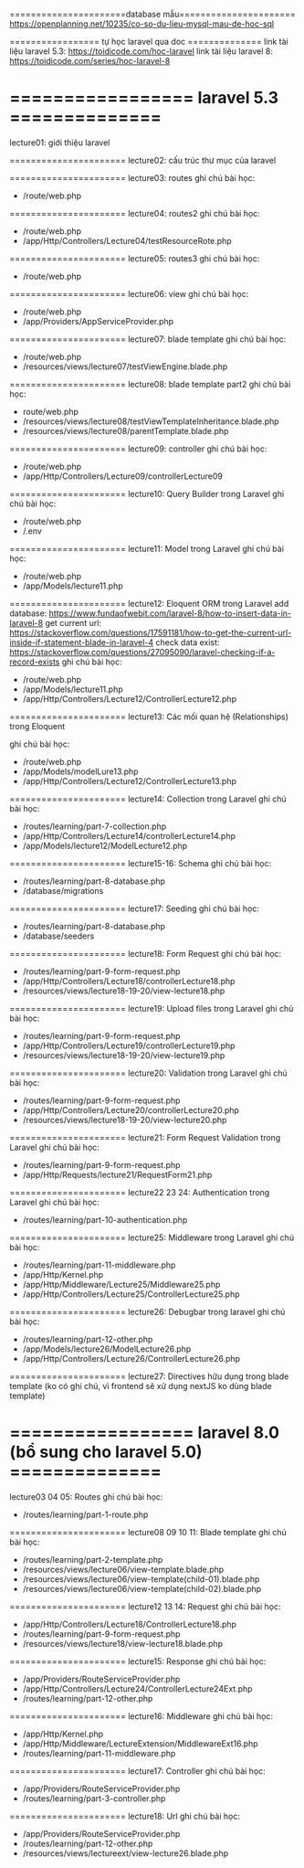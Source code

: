 ======================database mẫu======================
https://openplanning.net/10235/co-so-du-lieu-mysql-mau-de-hoc-sql

================= tự học laravel qua doc ==============
link tài liệu laravel 5.3: https://toidicode.com/hoc-laravel
link tài liệu laravel 8: https://toidicode.com/series/hoc-laravel-8


================= laravel 5.3 ==============
======================
lecture01: giới thiệu laravel

======================
lecture02: cấu trúc thư mục của laravel

======================
lecture03: routes 
ghi chú bài học:
- /route/web.php

======================
lecture04: routes2 
ghi chú bài học:
- /route/web.php
- /app/Http/Controllers/Lecture04/testResourceRote.php

======================
lecture05: routes3
ghi chú bài học:
- /route/web.php

======================
lecture06: view
ghi chú bài học:
- /route/web.php
- /app/Providers/AppServiceProvider.php

======================
lecture07: blade template
ghi chú bài học:
- /route/web.php
- /resources/views/lecture07/testViewEngine.blade.php

======================
lecture08: blade template part2
ghi chú bài học:
- route/web.php
- /resources/views/lecture08/testViewTemplateInheritance.blade.php
- /resources/views/lecture08/parentTemplate.blade.php

======================
lecture09: controller
ghi chú bài học:
- /route/web.php
- /app/Http/Controllers/Lecture09/controllerLecture09

======================
lecture10: Query Builder trong Laravel
ghi chú bài học:
- /route/web.php
- /.env

======================
lecture11: Model trong Laravel
ghi chú bài học:
- /route/web.php
- /app/Models/lecture11.php

======================
lecture12: Eloquent ORM trong Laravel
add database: https://www.fundaofwebit.com/laravel-8/how-to-insert-data-in-laravel-8
get current url: https://stackoverflow.com/questions/17591181/how-to-get-the-current-url-inside-if-statement-blade-in-laravel-4
check data exist: https://stackoverflow.com/questions/27095090/laravel-checking-if-a-record-exists
ghi chú bài học:
- /route/web.php
- /app/Models/lecture11.php
- /app/Http/Controllers/Lecture12/ControllerLecture12.php

======================
lecture13: Các mối quan hệ (Relationships) trong Eloquent

ghi chú bài học:
- /route/web.php
- /app/Models/modelLure13.php
- /app/Http/Controllers/Lecture12/ControllerLecture13.php

======================
lecture14: Collection trong Laravel
ghi chú bài học:
- /routes/learning/part-7-collection.php
- /app/Http/Controllers/Lecture14/controllerLecture14.php
- /app/Models/lecture12/ModelLecture12.php

======================
lecture15-16: Schema
ghi chú bài học:
- /routes/learning/part-8-database.php
- /database/migrations

======================
lecture17: Seeding
ghi chú bài học:
- /routes/learning/part-8-database.php
- /database/seeders

======================
lecture18: Form Request
ghi chú bài học:
- /routes/learning/part-9-form-request.php
- /app/Http/Controllers/Lecture18/controllerLecture18.php
- /resources/views/lecture18-19-20/view-lecture18.php

======================
lecture19: Upload files trong Laravel
ghi chú bài học:
- /routes/learning/part-9-form-request.php
- /app/Http/Controllers/Lecture19/controllerLecture19.php
- /resources/views/lecture18-19-20/view-lecture19.php

======================
lecture20: Validation trong Laravel
ghi chú bài học:
- /routes/learning/part-9-form-request.php
- /app/Http/Controllers/Lecture20/controllerLecture20.php
- /resources/views/lecture18-19-20/view-lecture20.php

======================
lecture21: Form Request Validation trong Laravel
ghi chú bài học:
- /routes/learning/part-9-form-request.php
- /app/Http/Requests/lecture21/RequestForm21.php

======================
lecture22 23 24: Authentication trong Laravel
ghi chú bài học:
- /routes/learning/part-10-authentication.php

======================
lecture25: Middleware trong Laravel
ghi chú bài học:
- /routes/learning/part-11-middleware.php
- /app/Http/Kernel.php
- /app/Http/Middleware/Lecture25/Middleware25.php
- /app/Http/Controllers/Lecture25/ControllerLecture25.php

======================
lecture26: Debugbar trong laravel
ghi chú bài học:
- /routes/learning/part-12-other.php
- /app/Models/lecture26/ModelLecture26.php
- /app/Http/Controllers/Lecture26/ControllerLecture26.php

======================
lecture27: Directives hữu dụng trong blade template
(ko có ghi chú, vì frontend sẽ xử dụng nextJS ko dùng blade template)



================= laravel 8.0 (bổ sung cho laravel 5.0) ==============
======================
lecture03 04 05: Routes 
ghi chú bài học:
- /routes/learning/part-1-route.php

======================
lecture08 09 10 11: Blade template
ghi chú bài học:
- /routes/learning/part-2-template.php
- /resources/views/lecture06/view-template.blade.php
- /resources/views/lecture06/view-template(child-01).blade.php
- /resources/views/lecture06/view-template(child-02).blade.php

======================
lecture12 13 14: Request
ghi chú bài học:
- /app/Http/Controllers/Lecture18/ControllerLecture18.php
- /routes/learning/part-9-form-request.php
- /resources/views/lecture18/view-lecture18.blade.php

======================
lecture15: Response
ghi chú bài học:
- /app/Providers/RouteServiceProvider.php
- /app/Http/Controllers/Lecture24/ControllerLecture24Ext.php
- /routes/learning/part-12-other.php

======================
lecture16: Middleware
ghi chú bài học:
- /app/Http/Kernel.php
- /app/Http/Middleware/LectureExtension/MiddlewareExt16.php
- /routes/learning/part-11-middleware.php

======================
lecture17: Controller
ghi chú bài học:
- /app/Providers/RouteServiceProvider.php
- /routes/learning/part-3-controller.php

======================
lecture18: Url 
ghi chú bài học:
- /app/Providers/RouteServiceProvider.php
- /routes/learning/part-12-other.php
- /resources/views/lectureext/view-lecture26.blade.php